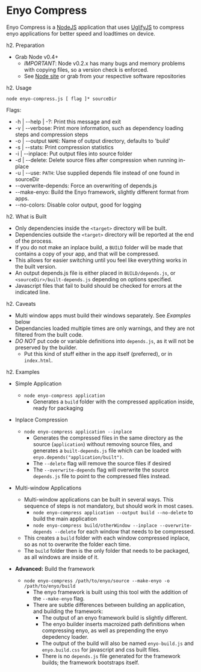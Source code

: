 # Enyo Compress

Enyo Compress is a [NodeJS](http://www.nodejs.org) application that uses [UglifyJS](https://github.com/mishoo/UglifyJS) to compress enyo applications for better speed and loadtimes on device.

h2. Preparation

* Grab Node v0.4+
	* *IMPORTANT*: Node v0.2.x has many bugs and memory problems with copying files, so a version check is enforced.
	* See [Node site](http://nodejs.org/#download) or grab from your respective software repositories

h2. Usage

	node enyo-compress.js [ flag ]* sourceDir

Flags:

* -h | --help | -?: Print this message and exit
* -v | --verbose: Print more information, such as dependency loading steps and compression steps
* -o | --output `NAME`: Name of output directory, defaults to 'build'
* -s | --stats: Print compression statistics
* -i | --inplace: Put output files into source folder
* -d | --delete: Delete source files after compression when running in-place
* -u | --use: `PATH`: Use supplied depends file instead of one found in sourceDir
* --overwrite-depends: Force an overwriting of depends.js
* --make-enyo: Build the Enyo framework, slightly different format from apps.
* --no-colors: Disable color output, good for logging

h2. What is Built

* Only dependencies inside the `<target>` directory will be built.
* Dependencies outside the `<target>` directory will be reported at the end of the process.
* If you do not make an inplace build, a `BUILD` folder will be made that contains a copy of your app, and that will be compressed.
* This allows for easier switching until you feel like everything works in the built version.
* An output depends.js file is either placed in `BUILD/depends.js`, or `<sourceDir>/built-depends.js` depending on options specified.
* Javascript files that fail to build should be checked for errors at the indicated line.

h2. Caveats

* Multi window apps must build their windows separately. See *Examples* below
* Dependancies loaded multiple times are only warnings, and they are not filtered from the built code.
* *DO NOT* put code or variable definitions into `depends.js`, as it will not be preserved by the builder.
	* Put this kind of stuff either in the app itself (preferred), or in `index.html`.

h2. Examples

* Simple Application
	* `node enyo-compress application`
		* Generates a `build` folder with the compressed application inside, ready for packaging

* Inplace Compression
	* `node enyo-compress application --inplace`
		* Generates the compressed files in the same directory as the source (`application`) without removing source files, and generates a `built-depends.js` file which can be loaded with `enyo.depends("application/built")`.
		* The `--delete` flag will remove the source files if desired
		* The `--overwrite-depends` flag will overwrite the source `depends.js` file to point to the compressed files instead.

* Multi-window Applications
	* Multi-window applications can be built in several ways. This sequence of steps is not mandatory, but should work in most cases.
		* `node enyo-compress application --output build --no-delete` to build the main application
		* `node enyo-compress build/otherWindow --inplace --overwrite-depends --delete` for each window that needs to be compressed.
	* This creates a `build` folder with each window compressed inplace, so as not to overwrite the folder each time.
	* The `build` folder then is the only folder that needs to be packaged, as all windows are inside of it.

* **Advanced:** Build the framework
	* `node enyo-compress /path/to/enyo/source --make-enyo -o /path/to/enyo/build`
		* The enyo framework is built using this tool with the addition of the `--make-enyo` flag.
		* There are subtle differences between building an application, and building the framework:
			* The output of an enyo framework build is slightly different.
			* The enyo builder inserts macroized path definitions when compressing enyo, as well as prepending the enyo depedency loader.
			* The output of the build will also be named `enyo-build.js` and `enyo.build.css` for javascript and css built files.
			* There is no `depends.js` file generated for the framework builds; the framework bootstraps itself.

